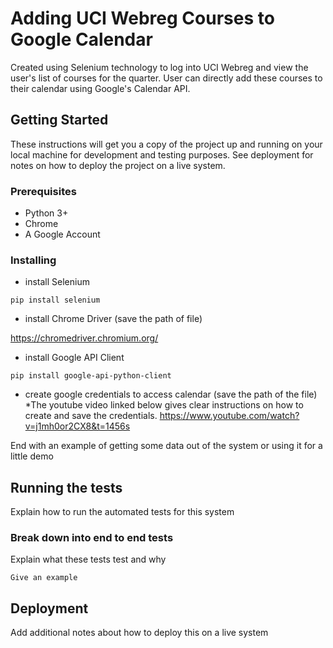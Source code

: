 # Adding UCI Webreg Courses to Google Calendar

 Created using Selenium technology to log into UCI Webreg and view the user's list of courses for the quarter. User can directly add these courses to their calendar using Google's Calendar API.

## Getting Started

These instructions will get you a copy of the project up and running on your local machine for development and testing purposes. See deployment for notes on how to deploy the project on a live system.

### Prerequisites

* Python 3+
* Chrome
* A Google Account

### Installing

* install Selenium

```
pip install selenium
```

* install Chrome Driver (save the path of file)

https://chromedriver.chromium.org/

* install Google API Client

```
pip install google-api-python-client
```

* create google credentials to access calendar (save the path of the file)
  *The youtube video linked below gives clear instructions on how to create and save the credentials.
https://www.youtube.com/watch?v=j1mh0or2CX8&t=1456s

End with an example of getting some data out of the system or using it for a little demo

## Running the tests

Explain how to run the automated tests for this system

### Break down into end to end tests

Explain what these tests test and why

```
Give an example
```

## Deployment

Add additional notes about how to deploy this on a live system



